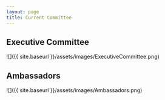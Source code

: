 ```yaml
---
layout: page
title: Current Committee
---
```


## Executive Committee

![]({{ site.baseurl }}/assets/images/ExecutiveCommittee.png)

## Ambassadors

![]({{ site.baseurl }}/assets/images/Ambassadors.png)
